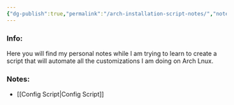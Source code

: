 ```yaml
---
{"dg-publish":true,"permalink":"/arch-installation-script-notes/","noteIcon":""}
---
```


### Info:
Here you will find my personal notes while I am trying to learn to create a script that will automate all the customizations I am doing on Arch Lnux. 

### Notes:
- [[Config Script\|Config Script]]
